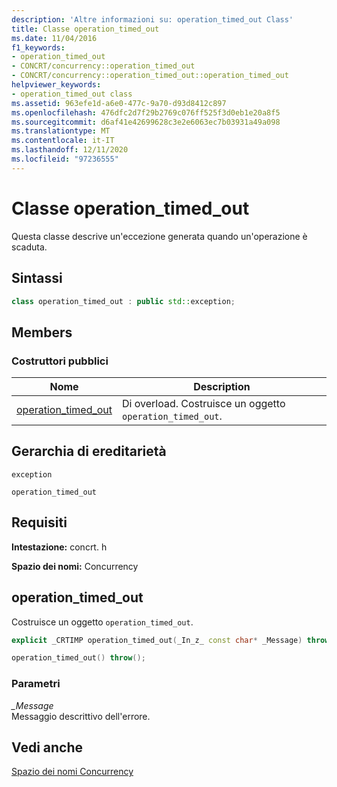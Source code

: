 ```yaml
---
description: 'Altre informazioni su: operation_timed_out Class'
title: Classe operation_timed_out
ms.date: 11/04/2016
f1_keywords:
- operation_timed_out
- CONCRT/concurrency::operation_timed_out
- CONCRT/concurrency::operation_timed_out::operation_timed_out
helpviewer_keywords:
- operation_timed_out class
ms.assetid: 963efe1d-a6e0-477c-9a70-d93d8412c897
ms.openlocfilehash: 476dfc2d7f29b2769c076ff525f3d0eb1e20a8f5
ms.sourcegitcommit: d6af41e42699628c3e2e6063ec7b03931a49a098
ms.translationtype: MT
ms.contentlocale: it-IT
ms.lasthandoff: 12/11/2020
ms.locfileid: "97236555"
---
```

# <a name="operation_timed_out-class"></a>Classe operation_timed_out

Questa classe descrive un'eccezione generata quando un'operazione è scaduta.

## <a name="syntax"></a>Sintassi

```cpp
class operation_timed_out : public std::exception;
```

## <a name="members"></a>Members

### <a name="public-constructors"></a>Costruttori pubblici

|Nome|Description|
|----------|-----------------|
|[operation_timed_out](#ctor)|Di overload. Costruisce un oggetto `operation_timed_out`.|

## <a name="inheritance-hierarchy"></a>Gerarchia di ereditarietà

`exception`

`operation_timed_out`

## <a name="requirements"></a>Requisiti

**Intestazione:** concrt. h

**Spazio dei nomi:** Concurrency

## <a name="operation_timed_out"></a><a name="ctor"></a> operation_timed_out

Costruisce un oggetto `operation_timed_out`.

```cpp
explicit _CRTIMP operation_timed_out(_In_z_ const char* _Message) throw();

operation_timed_out() throw();
```

### <a name="parameters"></a>Parametri

*_Message*<br/>
Messaggio descrittivo dell'errore.

## <a name="see-also"></a>Vedi anche

[Spazio dei nomi Concurrency](concurrency-namespace.md)
